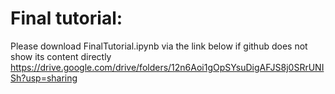 # Final tutorial:
Please download FinalTutorial.ipynb via the link below if github does not show its content directly
https://drive.google.com/drive/folders/12n6Aoi1gOpSYsuDigAFJS8j0SRrUNISh?usp=sharing
